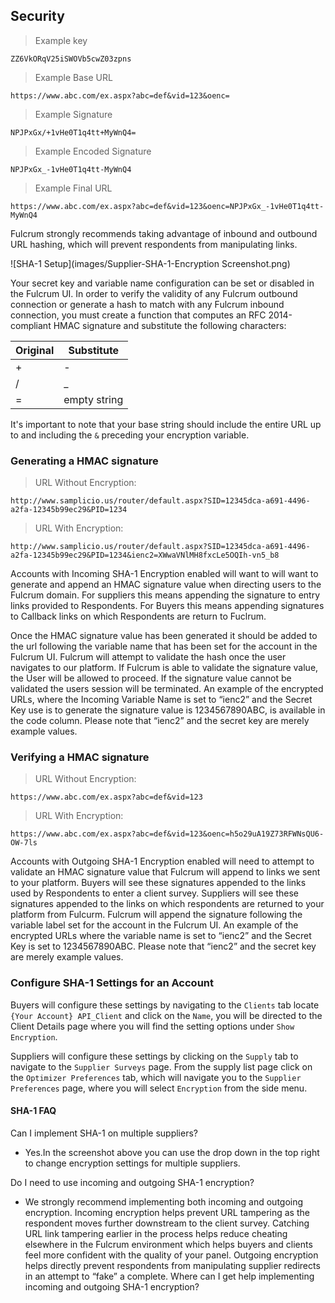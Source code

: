 ## Security

> Example key

```plaintext
ZZ6VkORqV25iSWOVb5cwZ03zpns
```

> Example Base URL

```plaintext
https://www.abc.com/ex.aspx?abc=def&vid=123&oenc=
```

> Example Signature

```plaintext
NPJPxGx/+1vHe0T1q4tt+MyWnQ4=
```
> Example Encoded Signature

```plaintext
NPJPxGx_-1vHe0T1q4tt-MyWnQ4
```

> Example Final URL

```plaintext
https://www.abc.com/ex.aspx?abc=def&vid=123&oenc=NPJPxGx_-1vHe0T1q4tt-MyWnQ4
```
Fulcrum strongly recommends taking advantage of inbound and outbound URL hashing, which will prevent respondents from manipulating links.

![SHA-1 Setup](images/Supplier-SHA-1-Encryption Screenshot.png)

Your secret key and variable name configuration can be set or disabled in the Fulcrum UI. In order to verify the validity of any Fulcrum outbound connection or generate a hash to match with any Fulcrum inbound connection, you must create a function that computes an RFC 2014-compliant HMAC signature and substitute the following characters:

| Original | Substitute   |
|----------|--------------|
| +        | -            |
| /        | _            |
| =        | empty string |

It's important to note that your base string should include the entire URL up to and including the `&` preceding your encryption variable.

### Generating a HMAC signature

> URL Without Encryption: 

```plaintext
http://www.samplicio.us/router/default.aspx?SID=12345dca-a691-4496-a2fa-12345b99ec29&PID=1234
```

> URL With Encryption: 

```plaintext
http://www.samplicio.us/router/default.aspx?SID=12345dca-a691-4496-a2fa-12345b99ec29&PID=1234&ienc2=XWwaVNlMH8fxcLe5OQIh-vn5_b8
```
Accounts with Incoming SHA-1 Encryption enabled will want to will want to generate and append an HMAC signature value when directing users to the Fulcrum domain.  For suppliers this means appending the signature to entry links provided to Respondents.  For Buyers this means appending signatures to Callback links on which Respondents are return to Fuclrum.

Once the HMAC signature value has been generated it should be added to the url following the variable name that has been set for the account in the Fulcrum UI. Fulcrum will attempt to validate the hash once the user navigates to our platform. If Fulcrum is able to validate the signature value, the User will be allowed to proceed.  If the signature value cannot be validated the users session will be terminated.  An example of the encrypted URLs, where the Incoming Variable Name is set to “ienc2” and the Secret Key use is to generate the signature value is 1234567890ABC, is available in the code column. Please note that “ienc2” and the secret key are merely example values.

### Verifying a HMAC signature

> URL Without Encryption:

```plaintext
https://www.abc.com/ex.aspx?abc=def&vid=123
```

> URL With Encryption:

```plaintext
https://www.abc.com/ex.aspx?abc=def&vid=123&oenc=h5o29uA19Z73RFWNsQU6-OW-7ls
```

Accounts with Outgoing SHA-1 Encryption enabled will need to attempt to validate an HMAC signature value that Fulcrum will append to links we sent to your platform. Buyers will see these signatures appended to the links used by Respondents to enter a client survey.  Suppliers will see these signatures appended to the links on which respondents are returned to your platform from Fulcurm.
Fulcrum will append the signature following the variable label set for the account in the Fulcrum UI.  An example of the encrypted URLs where the variable name is set to “ienc2” and the Secret Key is set to 1234567890ABC. Please note that “ienc2” and the secret key are merely example values.

### Configure SHA-1 Settings for an Account

Buyers will configure these settings by navigating to the `Clients` tab locate `{Your Account} API_Client` and click on the `Name`, you will be directed to the Client Details page where you will find the setting options under `Show Encryption`.

Suppliers will configure these settings by clicking on the `Supply` tab to navigate to the `Supplier Surveys` page.  From the supply list page click on the `Optimizer Preferences` tab, which will navigate you to the `Supplier Preferences` page, where you will select `Encryption` from the side menu.

#### SHA-1 FAQ

Can I implement SHA-1 on multiple suppliers?

- Yes.In the screenshot above you can use the drop down in the top right to change encryption settings for multiple suppliers.

Do I need to use incoming and outgoing SHA-1 encryption?

- We strongly recommend implementing both incoming and outgoing encryption. Incoming encryption helps prevent URL tampering as the respondent moves further downstream to the client survey. Catching URL link tampering earlier in the process helps reduce cheating elsewhere in the Fulcrum environment which helps buyers and clients feel more confident with the quality of your panel. Outgoing encryption helps directly prevent respondents from manipulating supplier redirects in an attempt to “fake” a complete.
Where can I get help implementing incoming and outgoing SHA-1 encryption?
